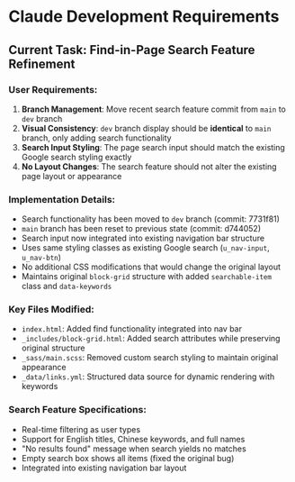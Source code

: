# Claude Development Requirements

## Current Task: Find-in-Page Search Feature Refinement

### User Requirements:
1. **Branch Management**: Move recent search feature commit from `main` to `dev` branch
2. **Visual Consistency**: `dev` branch display should be **identical** to `main` branch, only adding search functionality
3. **Search Input Styling**: The page search input should match the existing Google search styling exactly
4. **No Layout Changes**: The search feature should not alter the existing page layout or appearance

### Implementation Details:
- Search functionality has been moved to `dev` branch (commit: 7731f81)
- `main` branch has been reset to previous state (commit: d744052)  
- Search input now integrated into existing navigation bar structure
- Uses same styling classes as existing Google search (`u_nav-input`, `u_nav-btn`)
- No additional CSS modifications that would change the original layout
- Maintains original `block-grid` structure with added `searchable-item` class and `data-keywords`

### Key Files Modified:
- `index.html`: Added find functionality integrated into nav bar
- `_includes/block-grid.html`: Added search attributes while preserving original structure
- `_sass/main.scss`: Removed custom search styling to maintain original appearance
- `_data/links.yml`: Structured data source for dynamic rendering with keywords

### Search Feature Specifications:
- Real-time filtering as user types
- Support for English titles, Chinese keywords, and full names
- "No results found" message when search yields no matches
- Empty search box shows all items (fixed the original bug)
- Integrated into existing navigation bar layout